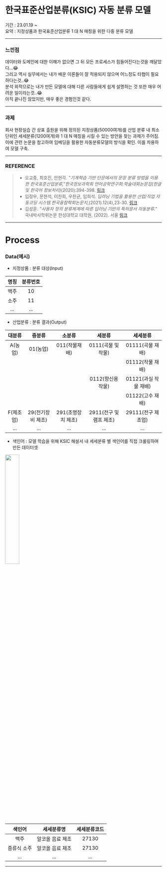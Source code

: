 # 한국표준산업분류(KSIC) 자동 분류 모델
기간 : 23.01.19 ~  
요약 : 지정상품과 한국표준산업분류 1 대 N 매칭을 위한 다중 분류 모델  
***
### 느낀점   
데이터와 도메인에 대한 이해가 없으면 그 뒤 모든 프로세스가 힘들어진다는것을 깨달았다...😂  
그리고 역시 실무에서는 내가 배운 이론들이 잘 적용되지 않으며 어느정도 타협이 필요하다는것..😂  
분석 외적으로는 내가 만든 모델에 대해 다른 사람들에게 쉽게 설명하는 것 또한 매우 어려운 일이라는것..😂  
아직 끝나진 않았지만, 매우 좋은 경험인것 같다.
***
### 과제
회사 현장실습 간 상표 출원을 위해 정의된 지정상품(50000여개)를 산업 분류 내 최소단위인 세세분류(1200여개)와 1 대 N 매칭을 시킬 수 있는 방안을 찾는 과제가 주어짐.   
이에 관련 논문을 참고하여 임베딩을 활용한 자동분류모델의 방식을 확인. 이를 차용하여 모델 구축.
***
### REFERENCE
> * 오교중, 최호진, 안현각. _"기계학습 기반 단문에서의 문장 분류 방법을 이용한 한국표준산업분류,"한국정보과학회 언어공학연구회:학술대회논문집(한글 및 한국어 정보처리)_(2020):394-398. [링크](https://koreascience.kr/article/CFKO202030060861862.pub?&lang=ko&orgId=sighlt)  
> * 임정우, 문현석, 이찬희, 우찬균, 임희석. _딥러닝 기법을 활용한 산업/직업 자동코딩 시스템.한국융합학회논문지_,(2021).12(4),23-30.
[링크](https://www.dbpia.co.kr/journal/articleDetail?nodeId=NODE10659726)  
> * 김성훈. _"사용자 정의 분류체계에 따른 딥러닝 기반의 특허문서 자동분류."_ 국내박사학위논문 한성대학교 대학원, (2022). 서울
[링크](http://www.riss.kr/search/detail/DetailView.do?p_mat_type=be54d9b8bc7cdb09&control_no=7933f6ed6ac8df7effe0bdc3ef48d419)
***
# Process
### Data(예시)
* 지정상품  :  분류 대상(Input) 

| 명칭 | 분류번호 |
| :---: | :----: |
| 맥주 | 10 |
| 소주 | 11 |
| ... | ... |    

* 산업분류 : 분류 결과(Output)  

| 대분류 | 중분류 | 소분류 | 세분류 | 세세분류 |
| :---: | :----: | :---: | :----: | :---: |
| A(농업) | 01(농업) | 011(작물재배) | 0111(곡물 및 작물) | 01111(곡물 재배) |
|  |  |  |  | 01112(작물 재배) |
|  |  |  | 0112(향신용 작물) | 01121(과실 작물 재배) |
|  |  |  |  | 01122(고수 재배) |
| F(제조업) | 29(전기장비 제조) | 291(조명장치 제조) | 2911(전구 및 램프 제조) | 29111(전구 제조업) |
| ... | ... |  ... | ... | ... |   

* 색인어 : 모델 학습을 위해 KSIC 해설서 내 세세분류 별 색인어를 직접 크롤링하여 만든 데이터셋
<img src="https://velog.velcdn.com/images/pong_jin/post/b0a20f45-1182-43e5-a4bd-7c55780da9fd/image.PNG" width="30%" height="30%">  

| 색인어 | 세세분류명 | 세세분류코드 |
| :---: | :----: |:----: |
| 맥주 | 알코올 음료 제조 | 27130 |
| 증류식 소주 | 알코올 음료 제조 | 27130 |
| ... | ... | ... |   

***

